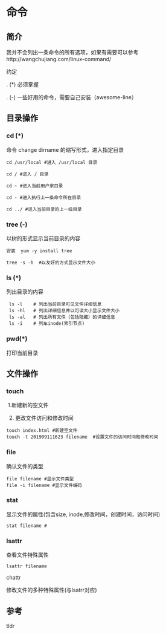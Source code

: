 # 命令



## 简介

我并不会列出一条命令的所有选项，如果有需要可以参考http://wangchujiang.com/linux-command/



约定

.   (*)  必须掌握

.   (-)   一些好用的命令，需要自己安装（awesome-line）



## 目录操作

### cd (*)

 命令 change dirname 的缩写形式，进入指定目录

```
cd /usr/local #进入 /usr/local 目录

cd / #进入 / 目录

cd ~ #进入当前用户家目录

cd - #进入执行上一条命令所在目录

cd ../ #进入当前目录的上一级目录

```

###  tree (-)

以树的形式显示当前目录的内容

```
安装  yum -y install tree

tree -s -h  #以友好的方式显示文件大小
```

### ls (*)

列出目录的内容

```
 ls -l    # 列出当前目录可见文件详细信息
 ls -hl   # 列出详细信息并以可读大小显示文件大小
 ls -al   # 列出所有文件（包括隐藏）的详细信息
 ls -i    # 列车inode(索引节点)
```

### pwd(*)

打印当前目录



## 文件操作

### touch

​           1.新建新的空文件

2. 更改文件访问和修改时间

```
touch index.html #新建空文件
touch -t 201909111623 filename  #设置文件的访问时间和修改时间
```

### file  

确认文件的类型

```
file filename #显示文件类型
file -i filename #显示文件编码

```

### stat 

显示文件的属性(包含size, inode,修改时间，创建时间，访问时间)

```
stat filename #
```

### lsattr

查看文件特殊属性



```
lsattr filename
```

chattr

修改文件的多种特殊属性(与lsatrr对应)













## 参考

tldr







